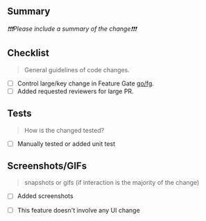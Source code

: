 ## Summary

_❗️❗️❗️Please include a summary of the change❗️❗️❗️_

## Checklist

> General guidelines of code changes.

- [ ] Control large/key change in Feature Gate [go/fg](https://app.golinks.io/fg).
- [ ] Added requested reviewers for large PR.

## Tests

> How is the changed tested?

- [ ] Manually tested or added unit test

## Screenshots/GIFs

> snapshots or gifs (if interaction is the majority of the change)

- [ ] Added screenshots
- [ ] This feature doesn't involve any UI change

